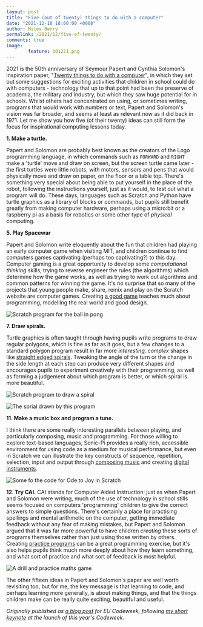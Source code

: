 ```yaml
---
layout: post
title: "Five (out of twenty) things to do with a computer"
date: "2021-12-10 18:00:00 +0000"
author: Miles Berry
permalink: /2021/12/five-of-twenty/
comments: true
image:
        feature: 101221.png
---
```


2021 is the 50th anniversary of Seymour Papert and Cynthia Solomon's inspiration paper, "[Twenty things to do with a computer][1]", in which they set out some suggestions for exciting activities that children in school could do with computers - technology that up to that point had been the preserve of academia, the military and industry, but which they saw huge potential for in schools. Whilst others had concentrated on using, or sometimes writing, programs that would work with numbers or text, Papert and Solomon's vision was far broader, and seems at least as relevant now as it did back in 1971. Let me show you how five (of their twenty) ideas can still form the focus for inspirational computing lessons today.

**1. Make a turtle.** 

Papert and Solomon are probably best known as the creators of the Logo programming language, in which commands such as `FORWARD` and `RIGHT` make a 'turtle' move and draw on screen, but the screen turtle came later - the first turtles were little robots, with motors, sensors and pens that would physically move and draw on paper, on the floor or a table top. There's something very special about being able to put yourself in the place of the robot, following the instructions yourself, just as it would, to test out what a program will do. These days, languages such as Scratch and Python have turtle graphics as a library of blocks or commands, but pupils still benefit greatly from making computer hardware, perhaps using a micro:bit or a raspberry pi as a basis for robotics or some other type of *physical* computing.

**5. Play Spacewar** 

Papert and Solomon write eloquently about the fun that children had playing an early computer game when visiting MIT, and children continue to find computers games captivating (perhaps too captivating?) to this day. Computer gaming is a great opportunity to develop some *computational thinking* skills, trying to reverse engineer the rules (the algorithms) which determine how the game works, as well as trying to work out algorithms and common patterns for winning the game. It's no surprise that so many of the projects that young people make, share, remix and play on the Scratch website are computer games. Creating [a good game][2] teaches much about programming, modelling the real world and good design.

![Scratch program for the ball in pong](/images/pong.png)

**7. Draw spirals.** 

Turtle graphics is often taught through having pupils write programs to draw regular polygons, which is fine as far as it goes, but a few changes to a standard polygon program result in far more *interesting, complex* shapes like [straight edged spirals][3]. Tweaking the angle of the turn or the change in the side length at each step can produce very different shapes and encourages pupils to experiment creatively with their programming, as well as forming a judgement about which program is better, or which spiral is more beautiful.

![Scratch program to draw a spiral](/images/sprialcode.png)

![The sprial drawn by this program](/images/spiral.png)

**11. Make a music box and program a tune.** 

I think there are some really interesting parallels between playing, and particularly composing, music and programming. For those willing to explore text-based languages, Sonic-Pi provides a really rich, accessible environment for using code as a medium for musical performance, but even in Scratch we can illustrate the key constructs of sequence, repetition, selection, input and output through [composing music][4] and creating [digital instruments][5].

![Some fo the code for Ode to Joy in Scratch](/images/odetojoy.png)

**12. Try CAI.** CAI stands for Computer Aided Instruction: just as when Papert and Solomon were writing, much of the use of technology in school stills seems focused on computers 'programming' children to give the correct answers to simple questions. There's certainly a place for practising spellings and mental arithmetic on the computer, getting immediate feedback without any fear of making mistakes, but Papert and Solomon argued that it was far more powerful to have children *creating* these sorts of programs themselves rather than just using those written by others. Creating [practice programs][6] can be a great programming exercise, but it's also helps pupils think much more deeply about how they learn something, and what sort of practice and what sort of feedback is most helpful.

![A drill and practice maths game](/images/drillandpractice.png)

The other fifteen ideas in Papert and Solomon's paper are well worth revisiting too, but for me, the key message is that learning to code, and perhaps learning more generally, is about making things, and that the things children make can be really quite exciting, beautiful and useful. 

[1]:	http://www.stager.org/articles/twentythings.pdf
[2]:	https://scratch.mit.edu/projects/569585634/
[3]:	https://scratch.mit.edu/projects/583381782
[4]:	https://scratch.mit.edu/projects/28739630/
[5]:	https://scratch.mit.edu/projects/177526631/
[6]:	https://scratch.mit.edu/projects/263003911/

*Originally published as [a blog post](https://blog.codeweek.eu/five-out-of-twenty-things-to-do-with-a-computer/) for EU Codeweek, following [my short keynote](https://www.youtube.com/watch?v=vg8o0rOHOYo&t=1393s) at the launch of this year's Codeweek.*
